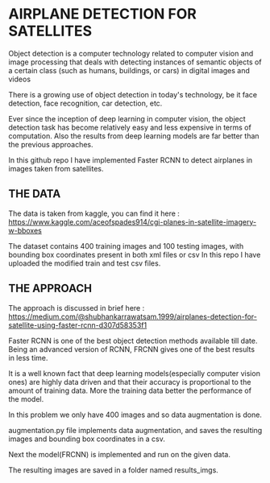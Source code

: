 # AIRPLANE DETECTION FOR SATELLITES

Object detection is a computer technology related to computer vision and image processing that deals with detecting instances of semantic objects of a certain class (such as humans, buildings, or cars) in digital images and videos

There is a growing use of object detection in today's technology, be it face detection, face recognition, car detection, etc.

Ever since the inception of deep learning in computer vision, the object detection task has become relatively easy and less expensive in terms of computation.
Also the results from deep learning models are far better than the previous approaches.

In this github repo I have implemented Faster RCNN to detect airplanes in images taken from satellites.

## THE DATA
The data is taken from kaggle, you can find it here : https://www.kaggle.com/aceofspades914/cgi-planes-in-satellite-imagery-w-bboxes

The dataset contains 400 training images and 100 testing images, with bounding box coordinates present in both xml files or csv
In this repo I have uploaded the modified train and test csv files.

## THE APPROACH

The approach is discussed in brief here : https://medium.com/@shubhankarrawatsam.1999/airplanes-detection-for-satellite-using-faster-rcnn-d307d58353f1

Faster RCNN is one of the best object detection methods available till date.
Being an advanced version of RCNN, FRCNN gives one of the best results in less time.

It is a well known fact that deep learning models(especially computer vision ones) are highly data driven and that their accuracy is proportional to the amount of training data.
More the training data better the performance of the model.

In this problem we only have 400 images and so data augmentation is done.

augmentation.py file implements data augmentation, and saves the resulting images and bounding box coordinates in a csv.

Next the model(FRCNN) is implemented and run on the given data.

The resulting images are saved in a folder named results_imgs.
